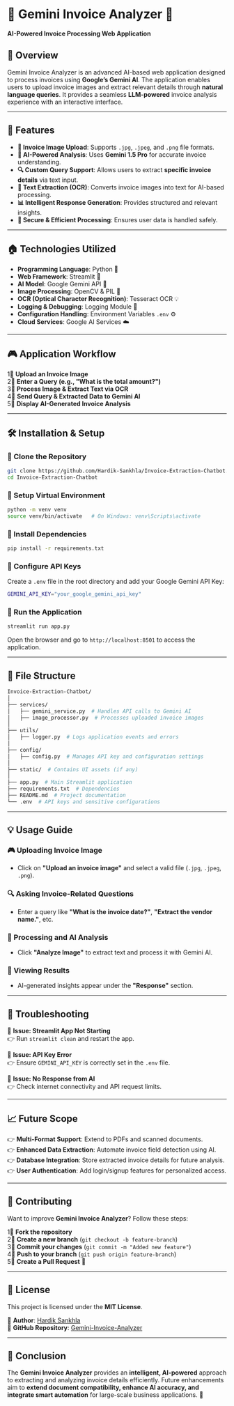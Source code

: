 # 🥾 Gemini Invoice Analyzer 🤖

**AI-Powered Invoice Processing Web Application**

## 📌 Overview

Gemini Invoice Analyzer is an advanced AI-based web application designed to process invoices using **Google’s Gemini AI**. The application enables users to upload invoice images and extract relevant details through **natural language queries**. It provides a seamless **LLM-powered** invoice analysis experience with an interactive interface.

---

## 🚀 Features

- **📸 Invoice Image Upload**: Supports `.jpg`, `.jpeg`, and `.png` file formats.
- **🤖 AI-Powered Analysis**: Uses **Gemini 1.5 Pro** for accurate invoice understanding.
- **🔍 Custom Query Support**: Allows users to extract **specific invoice details** via text input.
- **💜 Text Extraction (OCR)**: Converts invoice images into text for AI-based processing.
- **📊 Intelligent Response Generation**: Provides structured and relevant insights.
- **💾 Secure & Efficient Processing**: Ensures user data is handled safely.

---

## 🏠 Technologies Utilized

- **Programming Language**: Python 🐍
- **Web Framework**: Streamlit 🎨
- **AI Model**: Google Gemini API 🤖
- **Image Processing**: OpenCV & PIL 🎨
- **OCR (Optical Character Recognition)**: Tesseract OCR 💡
- **Logging & Debugging**: Logging Module 💜
- **Configuration Handling**: Environment Variables `.env` ⚙️
- **Cloud Services**: Google AI Services ☁️

---

## 🎮 Application Workflow

1⃣ **Upload an Invoice Image**  
2⃣ **Enter a Query (e.g., "What is the total amount?")**  
3⃣ **Process Image & Extract Text via OCR**  
4⃣ **Send Query & Extracted Data to Gemini AI**  
5⃣ **Display AI-Generated Invoice Analysis**  

---

## 🛠️ Installation & Setup

### 🔹 Clone the Repository
```bash
git clone https://github.com/Hardik-Sankhla/Invoice-Extraction-Chatbot.git
cd Invoice-Extraction-Chatbot
```

### 🔹 Setup Virtual Environment
```bash
python -m venv venv
source venv/bin/activate   # On Windows: venv\Scripts\activate
```

### 🔹 Install Dependencies
```bash
pip install -r requirements.txt
```

### 🔹 Configure API Keys
Create a `.env` file in the root directory and add your Google Gemini API Key:
```bash
GEMINI_API_KEY="your_google_gemini_api_key"
```

### 🔹 Run the Application
```bash
streamlit run app.py
```
Open the browser and go to `http://localhost:8501` to access the application.

---

## 💂️‍ File Structure

```bash
Invoice-Extraction-Chatbot/
│
├── services/
│   ├── gemini_service.py  # Handles API calls to Gemini AI
│   ├── image_processor.py  # Processes uploaded invoice images
│
├── utils/
│   ├── logger.py  # Logs application events and errors
│
├── config/
│   ├── config.py  # Manages API key and configuration settings
│
├── static/  # Contains UI assets (if any)
│
├── app.py  # Main Streamlit application
├── requirements.txt  # Dependencies
├── README.md  # Project documentation
└── .env  # API keys and sensitive configurations
```

---

## 💡 Usage Guide

### 🎮 Uploading Invoice Image  
- Click on **"Upload an invoice image"** and select a valid file (`.jpg`, `.jpeg`, `.png`).

### 🔍 Asking Invoice-Related Questions  
- Enter a query like **"What is the invoice date?"**, **"Extract the vendor name."**, etc.

### 🚀 Processing and AI Analysis  
- Click **"Analyze Image"** to extract text and process it with Gemini AI.

### 💜 Viewing Results  
- AI-generated insights appear under the **"Response"** section.

---

## 🔧 Troubleshooting

🔹 **Issue: Streamlit App Not Starting**  
👉 Run `streamlit clean` and restart the app.  

🔹 **Issue: API Key Error**  
👉 Ensure `GEMINI_API_KEY` is correctly set in the `.env` file.

🔹 **Issue: No Response from AI**  
👉 Check internet connectivity and API request limits.

---

## 📈 Future Scope

👉 **Multi-Format Support**: Extend to PDFs and scanned documents.  
👉 **Enhanced Data Extraction**: Automate invoice field detection using AI.  
👉 **Database Integration**: Store extracted invoice details for future analysis.  
👉 **User Authentication**: Add login/signup features for personalized access.  

---

## 🤝 Contributing

Want to improve **Gemini Invoice Analyzer**? Follow these steps:

1⃣ **Fork the repository**  
2⃣ **Create a new branch** (`git checkout -b feature-branch`)  
3⃣ **Commit your changes** (`git commit -m "Added new feature"`)  
4⃣ **Push to your branch** (`git push origin feature-branch`)  
5⃣ **Create a Pull Request** 🚀  

---

## 📜 License
This project is licensed under the **MIT License**.  

📩 **Author**: [Hardik Sankhla](https://github.com/Hardik-Sankhla)  
🔗 **GitHub Repository**: [Gemini-Invoice-Analyzer](https://github.com/Hardik-Sankhla/Gemini-Invoice-Analyzer)

---

## 🎯 Conclusion
The **Gemini Invoice Analyzer** provides an **intelligent, AI-powered** approach to extracting and analyzing invoice details efficiently. Future enhancements aim to **extend document compatibility, enhance AI accuracy, and integrate smart automation** for large-scale business applications. 🚀
